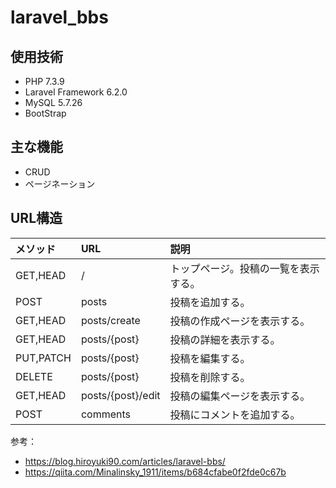 # laravel_bbs

## 使用技術
- PHP 7.3.9
- Laravel Framework 6.2.0
- MySQL 5.7.26
- BootStrap

## 主な機能
- CRUD
- ページネーション

## URL構造
|メソッド|URL|説明|
|:-----------|:------------|:------------|
|GET,HEAD|/|トップページ。投稿の一覧を表示する。|
|POST|posts|投稿を追加する。|
|GET,HEAD|posts/create|投稿の作成ページを表示する。|
|GET,HEAD|posts/{post}|投稿の詳細を表示する。|
|PUT,PATCH|posts/{post}|投稿を編集する。|
|DELETE|posts/{post}|投稿を削除する。|
|GET,HEAD|posts/{post}/edit|投稿の編集ページを表示する。|
|POST|comments|投稿にコメントを追加する。|

参考：
- https://blog.hiroyuki90.com/articles/laravel-bbs/
- https://qiita.com/Minalinsky_1911/items/b684cfabe0f2fde0c67b
